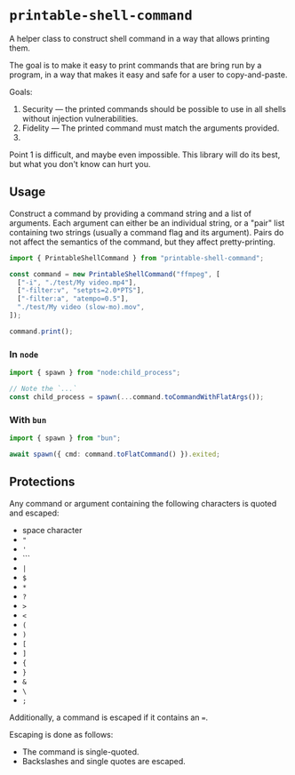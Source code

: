 # `printable-shell-command`

A helper class to construct shell command in a way that allows printing them.

The goal is to make it easy to print commands that are bring run by a program, in a way that makes it easy and safe for a user to copy-and-paste.

Goals:

1. Security — the printed commands should be possible to use in all shells without injection vulnerabilities.
2. Fidelity — The printed command must match the arguments provided.
3.

Point 1 is difficult, and maybe even impossible. This library will do its best, but what you don't know can hurt you.

## Usage

Construct a command by providing a command string and a list of arguments. Each argument can either be an individual string, or a "pair" list containing two strings (usually a command flag and its argument). Pairs do not affect the semantics of the command, but they affect pretty-printing.

```typescript
import { PrintableShellCommand } from "printable-shell-command";

const command = new PrintableShellCommand("ffmpeg", [
  ["-i", "./test/My video.mp4"],
  ["-filter:v", "setpts=2.0*PTS"],
  ["-filter:a", "atempo=0.5"],
  "./test/My video (slow-mo).mov",
]);

command.print();
```

### In `node`

```typescript
import { spawn } from "node:child_process";

// Note the `...`
const child_process = spawn(...command.toCommandWithFlatArgs());
```

### With `bun`

```typescript
import { spawn } from "bun";

await spawn({ cmd: command.toFlatCommand() }).exited;
```

## Protections

Any command or argument containing the following characters is quoted and escaped:

- space character
- `"`
- `'`
- `\``
- `|`
- `$`
- `*`
- `?`
- `>`
- `<`
- `(`
- `)`
- `[`
- `]`
- `{`
- `}`
- `&`
- `\`
- `;`

Additionally, a command is escaped if it contains an `=`.

Escaping is done as follows:

- The command is single-quoted.
- Backslashes and single quotes are escaped.
